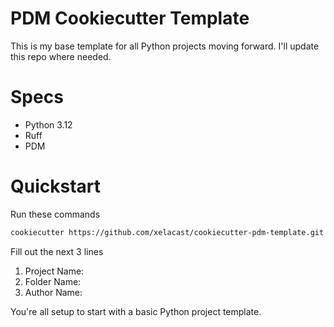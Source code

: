 # PDM Cookiecutter Template

This is my base template for all Python projects moving forward. I'll update this repo where needed.

# Specs
- Python 3.12
- Ruff
- PDM

# Quickstart

Run these commands

```bash
cookiecutter https://github.com/xelacast/cookiecutter-pdm-template.git
```

Fill out the next 3 lines
1) Project Name:
2) Folder Name:
3) Author Name:

You're all setup to start with a basic Python project template.
